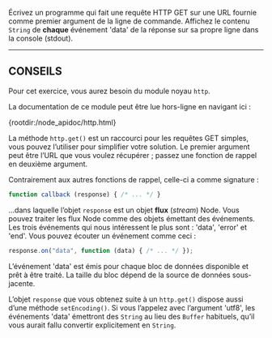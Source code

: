 Écrivez un programme qui fait une requête HTTP GET sur une URL fournie
comme premier argument de la ligne de commande.  Affichez le contenu
`String` de **chaque** événement 'data' de la réponse sur sa propre
ligne dans la console (stdout).

----------------------------------------------------------------------

## CONSEILS

Pour cet exercice, vous aurez besoin du module noyau `http`.

La documentation de ce module peut être lue hors-ligne en navigant ici :

  {rootdir:/node_apidoc/http.html}

La méthode `http.get()` est un raccourci pour les requêtes GET simples,
vous pouvez l’utiliser pour simplifier votre solution.  Le premier argument
peut être l’URL que vous voulez récupérer ; passez une fonction de rappel
en deuxième argument.

Contrairement aux autres fonctions de rappel, celle-ci a comme signature :

```js
function callback (response) { /* ... */ }
```

…dans laquelle l’objet `response` est un objet **flux** (*stream*) Node.
Vous pouvez traiter les flux Node comme des objets émettant des événements.
Les trois événements qui nous intéressent le plus sont : 'data', 'error'
et 'end'.  Vous pouvez écouter un événement comme ceci :

```js
response.on("data", function (data) { /* ... */ });
```

L’événement 'data' est émis pour chaque bloc de données disponible et prêt
à être traité.  La taille du bloc dépend de la source de données sous-jacente.

L’objet `response` que vous obtenez suite à un `http.get()` dispose aussi
d’une méthode `setEncoding()`. Si vous l’appelez avec l’argument 'utf8',
les événements 'data' émettront des `String` au lieu des `Buffer` habituels,
qu’il vous aurait fallu convertir explicitement en `String`.
